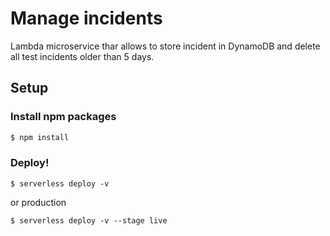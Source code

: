 # Manage incidents

Lambda microservice thar allows to store incident in DynamoDB and delete all test incidents older than 5 days.

## Setup

### Install npm packages
```bash
$ npm install
```

### Deploy!
```bash:development
$ serverless deploy -v
```

or production
```bash:production
$ serverless deploy -v --stage live
```
